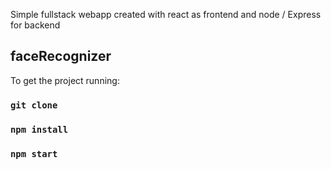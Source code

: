 Simple fullstack webapp created with react as frontend and node / Express for backend

## faceRecognizer

To get the project running:

### `git clone`
### `npm install`
### `npm start`


